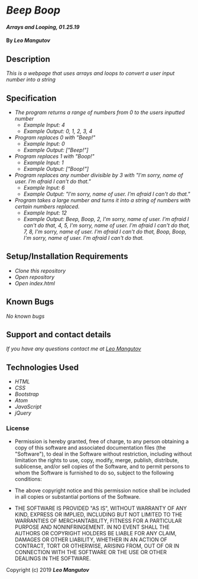 # _Beep Boop_

#### _Arrays and Looping, 01.25.19_

#### By _**Leo Mangutov**_

## Description

_This is a webpage that uses arrays and loops to convert a user input number into a string_

## Specification
* _The program returns a range of numbers from 0 to the users inputted number_
    * _Example Input: 4_
    * _Example Output: 0, 1, 2, 3, 4_
* _Program replaces 0 with "Beep!"_
    * _Example Input: 0_
    * _Example Output: ["Beep!"]_
* _Program replaces 1 with "Boop!"_
    * _Example Input: 1_
    * _Example Output: ["Boop!"]_
* _Program replaces any number divisible by 3 with "I'm sorry, name of user. I'm afraid I can't do that."_
    * _Example Input: 6_
    * _Example Output: "I'm sorry, name of user. I'm afraid I can't do that."_
* _Program takes a large number and turns it into a string of numbers with certain numbers replaced._
   * _Example Input: 12_
   * _Example Output: Beep, Boop, 2, I'm sorry, name of user. I'm afraid I can't do that, 4, 5, I'm sorry, name of user. I'm afraid I can't do that, 7, 8, I'm sorry, name of user. I'm afraid I can't do that, Boop, Boop, I'm sorry, name of user. I'm afraid I can't do that._

## Setup/Installation Requirements

* _Clone this repository_
* _Open repository_
* _Open index.html_


## Known Bugs

_No known bugs_

## Support and contact details

_If you have any questions contact me at <a href="mailto:leo.mangutov@gmail.com">Leo Mangutov</a>_

## Technologies Used

* _HTML_
* _CSS_
* _Bootstrap_
* _Atom_
* _JavaScript_
* _jQuery_

### License

* Permission is hereby granted, free of charge, to any person obtaining a copy
of this software and associated documentation files (the "Software"), to deal
in the Software without restriction, including without limitation the rights
to use, copy, modify, merge, publish, distribute, sublicense, and/or sell
copies of the Software, and to permit persons to whom the Software is
furnished to do so, subject to the following conditions: 

* The above copyright notice and this permission notice shall be included in all
copies or substantial portions of the Software. 

* THE SOFTWARE IS PROVIDED "AS IS", WITHOUT WARRANTY OF ANY KIND, EXPRESS OR
IMPLIED, INCLUDING BUT NOT LIMITED TO THE WARRANTIES OF MERCHANTABILITY,
FITNESS FOR A PARTICULAR PURPOSE AND NONINFRINGEMENT. IN NO EVENT SHALL THE
AUTHORS OR COPYRIGHT HOLDERS BE LIABLE FOR ANY CLAIM, DAMAGES OR OTHER
LIABILITY, WHETHER IN AN ACTION OF CONTRACT, TORT OR OTHERWISE, ARISING FROM,
OUT OF OR IN CONNECTION WITH THE SOFTWARE OR THE USE OR OTHER DEALINGS IN THE
SOFTWARE. 

Copyright (c) 2019 **_Leo Mangutov_**
